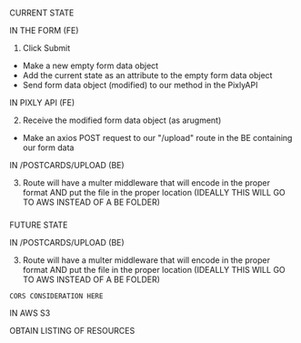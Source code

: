 


###
CURRENT STATE

IN THE FORM (FE)

1. Click Submit
 - Make a new empty form data object
 - Add the current state as an attribute to the empty form data object
 - Send form data object (modified) to our method in the PixlyAPI


IN PIXLY API (FE)

2. Receive the modified form data object (as arugment)
 - Make an axios POST request to our "/upload" route in the BE containing our form
 data


IN /POSTCARDS/UPLOAD (BE)

3. Route will have a multer middleware that will encode in the proper format AND
put the file in the proper location (IDEALLY THIS WILL GO TO AWS INSTEAD OF A BE
FOLDER)


###
FUTURE STATE

IN /POSTCARDS/UPLOAD (BE)

3. Route will have a multer middleware that will encode in the proper format AND
put the file in the proper location (IDEALLY THIS WILL GO TO AWS INSTEAD OF A BE
FOLDER)


`CORS CONSIDERATION HERE`


IN AWS S3

OBTAIN LISTING OF RESOURCES